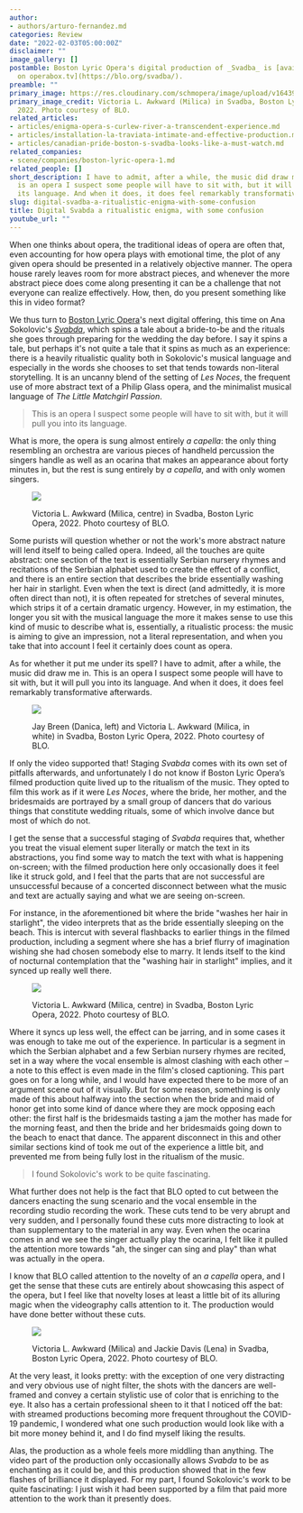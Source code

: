 ```yaml
---
author:
- authors/arturo-fernandez.md
categories: Review
date: "2022-02-03T05:00:00Z"
disclaimer: ""
image_gallery: []
postamble: Boston Lyric Opera's digital production of _Svadba_ is [available to stream
  on operabox.tv](https://blo.org/svadba/).
preamble: ""
primary_image: https://res.cloudinary.com/schmopera/image/upload/v1643903737/media/2022/02/sqBLO-2022-Svadba_zh6mhl.jpg
primary_image_credit: Victoria L. Awkward (Milica) in Svadba, Boston Lyric Opera,
  2022. Photo courtesy of BLO.
related_articles:
- articles/enigma-opera-s-curlew-river-a-transcendent-experience.md
- articles/installation-la-traviata-intimate-and-effective-production.md
- articles/canadian-pride-boston-s-svadba-looks-like-a-must-watch.md
related_companies:
- scene/companies/boston-lyric-opera-1.md
related_people: []
short_description: I have to admit, after a while, the music did draw me in. This
  is an opera I suspect some people will have to sit with, but it will pull you into
  its language. And when it does, it does feel remarkably transformative afterwards.
slug: digital-svadba-a-ritualistic-enigma-with-some-confusion
title: Digital Svabda a ritualistic enigma, with some confusion
youtube_url: ""
---
```

When one thinks about opera, the traditional ideas of opera are often that, even accounting for how opera plays with emotional time, the plot of any given opera should be presented in a relatively objective manner. The opera house rarely leaves room for more abstract pieces, and whenever the more abstract piece does come along presenting it can be a challenge that not everyone can realize effectively. How, then, do you present something like this in video format?

We thus turn to [Boston Lyric Opera](/scene/companies/boston-lyric-opera/)'s next digital offering, this time on Ana Sokolovic's [_Svabda_](https://blo.org/svadba/), which spins a tale about a bride-to-be and the rituals she goes through preparing for the wedding the day before. I say it spins a tale, but perhaps it's not quite a tale that it spins as much as an experience: there is a heavily ritualistic quality both in Sokolovic's musical language and especially in the words she chooses to set that tends towards non-literal storytelling. It is an uncanny blend of the setting of _Les Noces_, the frequent use of more abstract text of a Philip Glass opera, and the minimalist musical language of _The Little Matchgirl Passion_.

> This is an opera I suspect some people will have to sit with, but it will pull you into its language.

What is more, the opera is sung almost entirely _a capella_: the only thing resembling an orchestra are various pieces of handheld percussion the singers handle as well as an ocarina that makes an appearance about forty minutes in, but the rest is sung entirely by _a capella_, and with only women singers.

<figure data-type="image">

![](https://res.cloudinary.com/schmopera/image/upload/v1643903799/media/2022/02/BLO-2022-Svadba-4_jveoe0.jpg)

<figcaption>Victoria L. Awkward (Milica, centre) in Svadba, Boston Lyric Opera, 2022. Photo courtesy of BLO.</figcaption>  
</figure>

Some purists will question whether or not the work's more abstract nature will lend itself to being called opera. Indeed, all the touches are quite abstract: one section of the text is essentially Serbian nursery rhymes and recitations of the Serbian alphabet used to create the effect of a conflict, and there is an entire section that describes the bride essentially washing her hair in starlight. Even when the text is direct (and admittedly, it is more often direct than not), it is often repeated for stretches of several minutes, which strips it of a certain dramatic urgency. However, in my estimation, the longer you sit with the musical language the more it makes sense to use this kind of music to describe what is, essentially, a ritualistic process: the music is aiming to give an impression, not a literal representation, and when you take that into account I feel it certainly does count as opera.

As for whether it put me under its spell? I have to admit, after a while, the music did draw me in. This is an opera I suspect some people will have to sit with, but it will pull you into its language. And when it does, it does feel remarkably transformative afterwards.

<figure data-type="image">

![](https://res.cloudinary.com/schmopera/image/upload/v1643903831/media/2022/02/BLO-2022-Svadba-1_vz4ocz.jpg)

<figcaption>Jay Breen (Danica, left) and Victoria L. Awkward (Milica, in white) in Svadba, Boston Lyric Opera, 2022. Photo courtesy of BLO.</figcaption>  
</figure>

If only the video supported that! Staging _Svabda_ comes with its own set of pitfalls afterwards, and unfortunately I do not know if Boston Lyric Opera’s filmed production quite lived up to the ritualism of the music. They opted to film this work as if it were _Les Noces_, where the bride, her mother, and the bridesmaids are portrayed by a small group of dancers that do various things that constitute wedding rituals, some of which involve dance but most of which do not.

I get the sense that a successful staging of _Svabda_ requires that, whether you treat the visual element super literally or match the text in its abstractions, you find some way to match the text with what is happening on-screen; with the filmed production here only occasionally does it feel like it struck gold, and I feel that the parts that are not successful are unsuccessful because of a concerted disconnect between what the music and text are actually saying and what we are seeing on-screen.

For instance, in the aforementioned bit where the bride "washes her hair in starlight", the video interprets that as the bride essentially sleeping on the beach. This is intercut with several flashbacks to earlier things in the filmed production, including a segment where she has a brief flurry of imagination wishing she had chosen somebody else to marry. It lends itself to the kind of nocturnal contemplation that the "washing hair in starlight" implies, and it synced up really well there.

<figure data-type="image">

![](https://res.cloudinary.com/schmopera/image/upload/v1643903861/media/2022/02/BLO-2022-Svadba-2_tpnnqu.jpg)

<figcaption>Victoria L. Awkward (Milica, centre) in Svadba, Boston Lyric Opera, 2022. Photo courtesy of BLO.</figcaption>  
</figure>

Where it syncs up less well, the effect can be jarring, and in some cases it was enough to take me out of the experience. In particular is a segment in which the Serbian alphabet and a few Serbian nursery rhymes are recited, set in a way where the vocal ensemble is almost clashing with each other – a note to this effect is even made in the film's closed captioning. This part goes on for a long while, and I would have expected there to be more of an argument scene out of it visually. But for some reason, something is only made of this about halfway into the section when the bride and maid of honor get into some kind of dance where they are mock opposing each other: the first half is the bridesmaids tasting a jam the mother has made for the morning feast, and then the bride and her bridesmaids going down to the beach to enact that dance. The apparent disconnect in this and other similar sections kind of took me out of the experience a little bit, and prevented me from being fully lost in the ritualism of the music.

> I found Sokolovic's work to be quite fascinating.

What further does not help is the fact that BLO opted to cut between the dancers enacting the sung scenario and the vocal ensemble in the recording studio recording the work. These cuts tend to be very abrupt and very sudden, and I personally found these cuts more distracting to look at than supplementary to the material in any way. Even when the ocarina comes in and we see the singer actually play the ocarina, I felt like it pulled the attention more towards "ah, the singer can sing and play" than what was actually in the opera.

I know that BLO called attention to the novelty of an _a capella_ opera, and I get the sense that these cuts are entirely about showcasing this aspect of the opera, but I feel like that novelty loses at least a little bit of its alluring magic when the videography calls attention to it. The production would have done better without these cuts.

<figure data-type="image">

![](https://res.cloudinary.com/schmopera/image/upload/v1643903885/media/2022/02/BLO-2022-Svadba-3_gsfmsr.jpg)

<figcaption>Victoria L. Awkward (Milica) and Jackie Davis (Lena) in Svadba, Boston Lyric Opera, 2022. Photo courtesy of BLO.</figcaption>  
</figure>

At the very least, it looks pretty: with the exception of one very distracting and very obvious use of night filter, the shots with the dancers are well-framed and convey a certain stylistic use of color that is enriching to the eye. It also has a certain professional sheen to it that I noticed off the bat: with streamed productions becoming more frequent throughout the COVID-19 pandemic, I wondered what one such production would look like with a bit more money behind it, and I do find myself liking the results.

Alas, the production as a whole feels more middling than anything. The video part of the production only occasionally allows _Svabda_ to be as enchanting as it could be, and this production showed that in the few flashes of brilliance it displayed. For my part, I found Sokolovic's work to be quite fascinating: I just wish it had been supported by a film that paid more attention to the work than it presently does.
